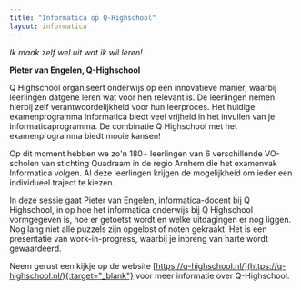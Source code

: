 ```yaml
---
title: "Informatica op Q-Highschool"
layout: informatica
---
```


*Ik maak zelf wel uit wat ik wil leren!*

**Pieter van Engelen, Q-Highschool**
 
Q Highschool organiseert onderwijs op een innovatieve manier, waarbij
leerlingen datgene leren wat voor hen relevant is. De leerlingen nemen hierbij
zelf verantwoordelijkheid voor hun leerproces. Het huidige examenprogramma
Informatica biedt veel vrijheid in het invullen van je informaticaprogramma.
De combinatie Q Highschool met het examenprogramma biedt mooie kansen!
 
Op dit moment hebben we zo'n 180+ leerlingen van 6 verschillende VO-scholen
van stichting Quadraam in de regio Arnhem die het examenvak Informatica
volgen. Al deze leerlingen krijgen de mogelijkheid om ieder een individueel
traject te kiezen.
 
In deze sessie gaat Pieter van Engelen, informatica-docent bij Q Highschool,
in op hoe het informatica onderwijs bij Q Highschool vormgegeven is, hoe er
getoetst wordt en welke uitdagingen er nog liggen. Nog lang niet alle puzzels
zijn opgelost of noten gekraakt. Het is een presentatie van work-in-progress,
waarbij je inbreng van harte wordt gewaardeerd.
 
Neem gerust een kijkje op de website 
[https://q-highschool.nl/](https://q-highschool.nl/){:target="_blank"}
voor meer informatie over Q-Highschool. 
